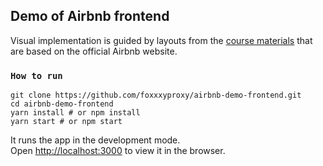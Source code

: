 ## Demo of Airbnb frontend
Visual implementation is guided by layouts from the [course materials](https://skl.sh/2ZbsiOL) that are based on the official Airbnb website. 

### `How to run`

    git clone https://github.com/foxxxyproxy/airbnb-demo-frontend.git
    cd airbnb-demo-frontend
    yarn install # or npm install
    yarn start # or npm start

It runs the app in the development mode.<br>
Open [http://localhost:3000](http://localhost:3000) to view it in the browser.
